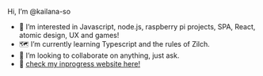 Hi, I’m @kailana-so
- 👀 I’m interested in Javascript, node.js, raspberry pi projects, SPA, React, atomic design, UX and games!
- 🗺 I’m currently learning Typescript and the rules of Zilch.
- 🍿 I’m looking to collaborate on anything, just ask.
- 👾 [check my inprogress website here!](http://kailanasommer.com/)
<!---
kailana-so/kailana-so is a ✨ special ✨ repository because its `README.md` (this file) appears on your GitHub profile.
You can click the Preview link to take a look at your changes.
--->
